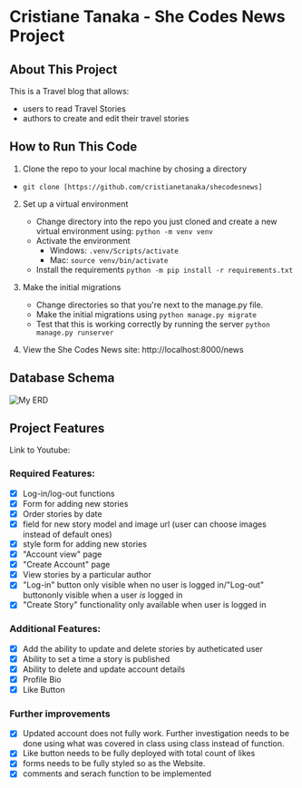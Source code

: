 
# Cristiane Tanaka - She Codes News Project

## About This Project
This is a Travel blog that allows: 
 - users to read Travel Stories
 - authors to create and edit their travel stories

## How to Run This Code
1. Clone the repo to your local machine by chosing a directory

 * `git clone [https://github.com/cristianetanaka/shecodesnews]`

2. Set up a virtual environment 
    - Change directory into the repo you just cloned and create a new virtual environment using: 
    `python -m venv venv`
    - Activate the environment
        - Windows: `.venv/Scripts/activate`
        - Mac: `source venv/bin/activate`
    - Install the requirements
        `python -m pip install -r requirements.txt`
3. Make the initial migrations
    - Change directories so that you're next to the manage.py file. 
    - Make the initial migrations using `python manage.py migrate`
    - Test that this is working correctly by running the server `python manage.py runserver`

4. View the She Codes News site: http://localhost:8000/news

## Database Schema
![My ERD](she_codes_news/static/db_schema.png)

## Project Features
Link to Youtube: 

### Required Features:
- [X] Log-in/log-out functions
- [X] Form for adding new stories
- [X] Order stories by date
- [X] field for new story model and image url (user can choose images instead of default ones)
- [X] style form for adding new stories  
- [X] "Account view" page
- [X] "Create Account" page
- [X] View stories by a particular author
- [X] "Log-in" button only visible when no user is logged in/"Log-out" buttononly visible when a user *is* logged in
- [X] "Create Story" functionality only available when user is logged in

### Additional Features:
- [X] Add the ability to update and delete stories by autheticated user 
- [X] Ability to set a time a story is published
- [X] Ability to delete and update account details
- [X] Profile Bio
- [X] Like Button

### Further improvements
-[X] Updated account does not fully work. Further investigation needs to be done using what was covered in class using class instead of function.
-[X] Like button needs to be fully deployed with total count of likes
-[X] forms needs to be fully styled so as the Website.
-[X] comments and serach function to be implemented